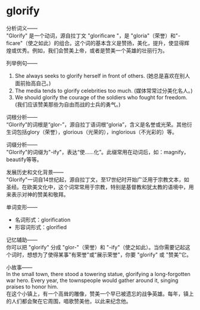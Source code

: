 # glorify

分析词义——  
"Glorify" 是一个动词，源自拉丁文 "glorificare "，是 "gloria"（荣誉）和"-ficare"（使之如此）的组合。这个词的基本含义是赞扬，美化，提升，使显得辉煌或优秀。例如，我们会赞美上帝，或者是赞美一个英雄的壮丽行为。

  

列举例句——

  

1.  She always seeks to glorify herself in front of others. (她总是喜欢在别人面前抬高自己。)
2.  The media tends to glorify celebrities too much. (媒体常常过分美化名人。)
3.  We should glorify the courage of the soldiers who fought for freedom. (我们应该赞美那些为自由而战的士兵的勇气。)

  

词根分析——  
“Glorify”的词根是“glor-”，源自拉丁语词根“gloria”，含义是名誉或光荣。其他衍生词包括glory（荣誉），glorious（光荣的），inglorious（不光彩的）等。

  

词缀分析——  
"Glorify"的词缀为"-ify"，表达“使……化”。此缀常用在动词后，如：magnify，beautify等等。

  

发展历史和文化背景——  
"Glorify"一词自14世纪起，源自拉丁文，至17世纪时开始广泛用于宗教文本，如圣经。在欧美文化中，这个词常常用于宗教，特别是基督教和犹太教的语境中，用来表示对神的赞美和敬拜。

  

单词变形——

  

*   名词形式：glorification
*   形容词形式：glorified

  

记忆辅助——  
你可以把 "glorify" 分成 "glor-"（荣誉）和 "-ify"（使之如此）。当你需要记起这个词时，想想为了使得某事"有荣誉"或"展示荣誉"，你要 "glorify" 或 "赞美"它。

  

小故事——  
In the small town, there stood a towering statue, glorifying a long-forgotten war hero. Every year, the townspeople would gather around it, singing praises to honor him.  
在这个小镇上，有一个高耸的雕像，赞美一个早已被遗忘的战争英雄。每年，镇上的人们都会聚在它周围，唱歌赞美他，以此来纪念他。
